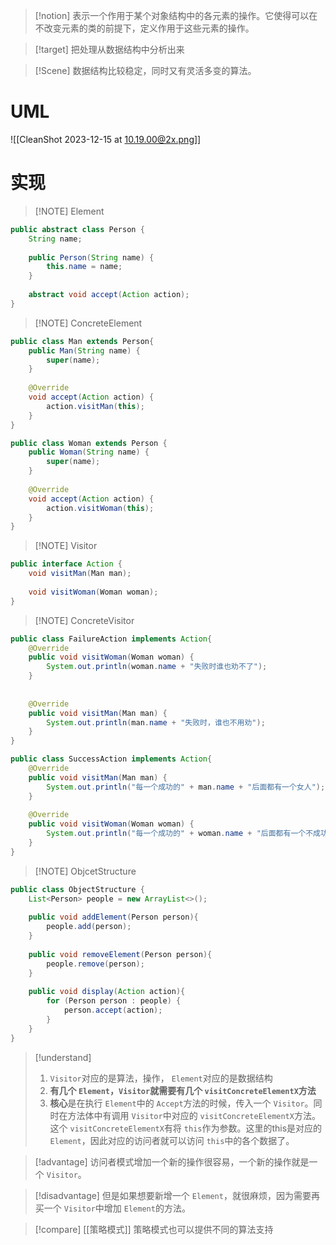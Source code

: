 
> [!notion] 
> 表示一个作用于某个对象结构中的各元素的操作。它使得可以在不改变元素的类的前提下，定义作用于这些元素的操作。


> [!target] 
> 把处理从数据结构中分析出来


> [!Scene]
> 数据结构比较稳定，同时又有灵活多变的算法。

# UML
![[CleanShot 2023-12-15 at 10.19.00@2x.png]]

# 实现
> [!NOTE] Element

```java
public abstract class Person {  
	String name;  
	  
	public Person(String name) {  
		this.name = name;  
	}  
	  
	abstract void accept(Action action);  
}
```

> [!NOTE] ConcreteElement

```java
public class Man extends Person{  
	public Man(String name) {  
		super(name);  
	}  
	  
	@Override  
	void accept(Action action) {  
		action.visitMan(this);  
	}  
}
```

```java
public class Woman extends Person {  
	public Woman(String name) {  
		super(name);  
	}  
	  
	@Override  
	void accept(Action action) {  
		action.visitWoman(this);  
	}  
}
```

> [!NOTE] Visitor 

```java
public interface Action {  
	void visitMan(Man man);  
	  
	void visitWoman(Woman woman);  
}
```

> [!NOTE] ConcreteVisitor 
```java
public class FailureAction implements Action{  
	@Override  
	public void visitWoman(Woman woman) {  
		System.out.println(woman.name + "失败时谁也劝不了");  
	}  
	  
	  
	@Override  
	public void visitMan(Man man) {  
		System.out.println(man.name + "失败时，谁也不用劝");  
	}  
}
```

```java
public class SuccessAction implements Action{  
	@Override  
	public void visitMan(Man man) {  
		System.out.println("每一个成功的" + man.name + "后面都有一个女人");  
	}  
	  
	@Override  
	public void visitWoman(Woman woman) {  
		System.out.println("每一个成功的" + woman.name + "后面都有一个不成功的男人");  
	}  
}
```

> [!NOTE] ObjcetStructure

```java
public class ObjectStructure {  
	List<Person> people = new ArrayList<>();  
	  
	public void addElement(Person person){  
		people.add(person);  
	}  
	   
	public void removeElement(Person person){  
		people.remove(person);  
	}  
	  
	public void display(Action action){  
		for (Person person : people) {  
			person.accept(action);  
		}   
	}  
}
```


> [!understand] 
> 1. `Visitor`对应的是算法，操作， `Element`对应的是数据结构
> 2. **有几个 `Element`，`Visitor`就需要有几个 `visitConcreteElementX`方法**
> 3. **核心**是在执行 `Element`中的 `Accept`方法的时候，传入一个 `Visitor`。同时在方法体中有调用 `Visitor`中对应的 `visitConcreteElementX`方法。这个 `visitConcreteElementX`有将 `this`作为参数。这里的this是对应的 `Element`，因此对应的访问者就可以访问 `this`中的各个数据了。
>



> [!advantage]
> 访问者模式增加一个新的操作很容易，一个新的操作就是一个 `Visitor`。



> [!disadvantage] 
> 但是如果想要新增一个 `Element`，就很麻烦，因为需要再买一个 `Visitor`中增加 `Element`的方法。



> [!compare] [[策略模式]]
> 策略模式也可以提供不同的算法支持
